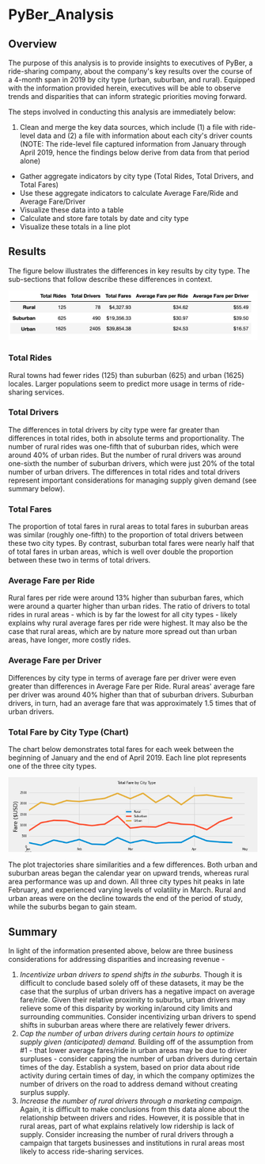 # PyBer_Analysis

## Overview
The purpose of this analysis is to provide insights to executives of PyBer, a ride-sharing company, about the company's key results over the course of a 4-month span in 2019 by city type (urban, suburban, and rural). Equipped with the information provided herein, executives will be able to observe trends and disparities that can inform strategic priorities moving forward.

The steps involved in conducting this analysis are immediately below:

1. Clean and merge the key data sources, which include (1) a file with ride-level data and (2) a file with information about each city's driver counts (NOTE: The ride-level file captured information from January through April 2019, hence the findings below derive from data from that period alone)
* Gather aggregate indicators by city type (Total Rides, Total Drivers, and Total Fares)
* Use these aggregate indicators to calculate Average Fare/Ride and Average Fare/Driver
* Visualize these data into a table
* Calculate and store fare totals by date and city type
* Visualize these totals in a line plot

## Results
The figure below illustrates the differences in key results by city type. The sub-sections that follow describe these differences in context.

![Ride data dataframe](https://github.com/temersonzetina/PyBer_Analysis/blob/main/PyBer_ride_data_by_city_type.png)

### Total Rides
Rural towns had fewer rides (125) than suburban (625) and urban (1625) locales. Larger populations seem to predict more usage in terms of ride-sharing services.

### Total Drivers
The differences in total drivers by city type were far greater than differences in total rides, both in absolute terms and proportionality. The number of rural rides was one-fifth that of suburban rides, which were around 40% of urban rides. But the number of rural drivers was around one-sixth the number of suburban drivers, which were just 20% of the total number of urban drivers. The differences in total rides and total drivers represent important considerations for managing supply given demand (see summary below).

### Total Fares
The proportion of total fares in rural areas to total fares in suburban areas was similar (roughly one-fifth) to the proportion of total drivers between these two city types. By contrast, suburban total fares were nearly half that of total fares in urban areas, which is well over double the proportion between these two in terms of total drivers.

### Average Fare per Ride
Rural fares per ride were around 13% higher than suburban fares, which were around a quarter higher than urban rides. The ratio of drivers to total rides in rural areas - which is by far the lowest for all city types - likely explains why rural average fares per ride were highest. It may also be the case that rural areas, which are by nature more spread out than urban areas, have longer, more costly rides.

### Average Fare per Driver
Differences by city type in terms of average fare per driver were even greater than differences in Average Fare per Ride. Rural areas' average fare per driver was around 40% higher than that of suburban drivers. Suburban drivers, in turn, had an average fare that was approximately 1.5 times that of urban drivers.

### Total Fare by City Type (Chart)
The chart below demonstrates total fares for each week between the beginning of January and the end of April 2019. Each line plot represents one of the three city types.

![Fares_by_week](https://github.com/temersonzetina/PyBer_Analysis/blob/main/PyBer_fare_summary.png)

The plot trajectories share similarities and a few differences. Both urban and suburban areas began the calendar year on upward trends, whereas rural area performance was up and down. All three city types hit peaks in late February, and experienced varying levels of volatility in March. Rural and urban areas were on the decline towards the end of the period of study, while the suburbs began to gain steam.

## Summary
In light of the information presented above, below are three business considerations for addressing disparities and increasing revenue -

1. *Incentivize urban drivers to spend shifts in the suburbs.* Though it is difficult to conclude based solely off of these datasets, it may be the case that the surplus of urban drivers has a negative impact on average fare/ride. Given their relative proximity to suburbs, urban drivers may relieve some of this disparity by working in/around city limits and surrounding communities. Consider incentivizing urban drivers to spend shifts in suburban areas where there are relatively fewer drivers.
2. *Cap the number of urban drivers during certain hours to optimize supply given (anticipated) demand.* Building off of the assumption from #1 - that lower average fares/ride in urban areas may be due to driver surpluses - consider capping the number of urban drivers during certain times of the day. Establish a system, based on prior data about ride activity during certain times of day, in which the company optimizes the number of drivers on the road to address demand without creating surplus supply.
3. *Increase the number of rural drivers through a marketing campaign.* Again, it is difficult to make conclusions from this data alone about the relationship between drivers and rides. However, it is possible that in rural areas, part of what explains relatively low ridership is lack of supply. Consider increasing the number of rural drivers through a campaign that targets businesses and institutions in rural areas most likely to access ride-sharing services.
